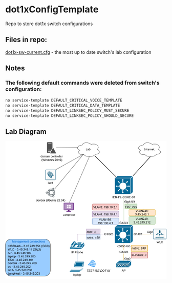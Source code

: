 # dot1xConfigTemplate
Repo to store dot1x switch configurations

## Files in repo:
[dot1x-sw-current.cfg](https://github.com/jc-krylatskoe/dot1xConfigTemplate/blob/main/dot1x-sw-current.cfg) - the most up to date switch's lab configuration


## Notes
### The following default commands were deleted from switch's configuration:
```
no service-template DEFAULT_CRITICAL_VOICE_TEMPLATE
no service-template DEFAULT_CRITICAL_DATA_TEMPLATE
no service-template DEFAULT_LINKSEC_POLICY_MUST_SECURE
no service-template DEFAULT_LINKSEC_POLICY_SHOULD_SECURE
```

## Lab Diagram
<img src="https://github.com/jc-krylatskoe/dot1xConfigTemplate/blob/main/diagrams/ieMentor_lab.drawio.png"/>
